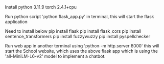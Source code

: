 Install python 3.11.9 torch 2.4.1+cpu

Run python script 'python flask_app.py' in terminal, this will start the flask application

Need to install below 
pip install flask 
pip install flask_cors 
pip install sentence_transformers 
pip install fuzzywuzzy 
pip install pyspellchecker

Run web app in another terminal using 'python -m http.server 8000' this will start the School website, which uses the above flask app which is using the 'all-MiniLM-L6-v2' model to implement a chatbot.